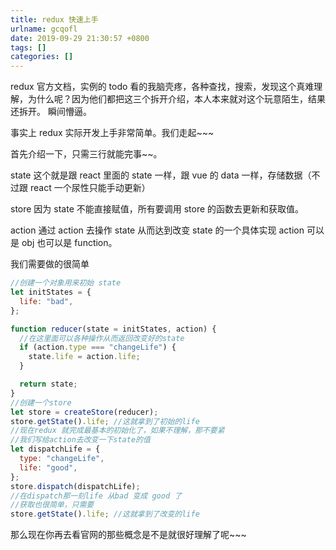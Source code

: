 ```yaml
---
title: redux 快速上手
urlname: gcqofl
date: 2019-09-29 21:30:57 +0800
tags: []
categories: []
---
```


redux 官方文档，实例的 todo 看的我脑壳疼，各种查找，搜索，发现这个真难理解，为什么呢？因为他们都把这三个拆开介绍，本人本来就对这个玩意陌生，结果还拆开。
瞬间懵逼。

事实上 redux 实际开发上手非常简单。我们走起~~~

首先介绍一下，只需三行就能完事~~。

state 这个就是跟 react 里面的 state 一样，跟 vue 的 data 一样，存储数据（不过跟 react 一个尿性只能手动更新）

store 因为 state 不能直接赋值，所有要调用 store 的函数去更新和获取值。

action 通过 action 去操作 state 从而达到改变 state 的一个具体实现 action 可以是 obj 也可以是 function。

我们需要做的很简单

```javascript
//创建一个对象用来初始 state
let initStates = {
  life: "bad",
};

function reducer(state = initStates, action) {
  //在这里面可以各种操作从而返回改变好的state
  if (action.type === "changeLife") {
    state.life = action.life;
  }

  return state;
}
//创建一个store
let store = createStore(reducer);
store.getState().life; //这就拿到了初始的life
//现在redux 就完成最基本的初始化了，如果不理解，那不要紧
//我们写给action去改变一下state的值
let dispatchLife = {
  type: "changeLife",
  life: "good",
};
store.dispatch(dispatchLife);
//在dispatch那一刻life 从bad 变成 good 了
//获取也很简单，只需要
store.getState().life; //这就拿到了改变的life
```

那么现在你再去看官网的那些概念是不是就很好理解了呢~~~
